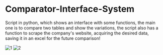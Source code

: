 # Comparator-Interface-System
Script in python, which shows an interface with some functions, the main one is to compare two tables and show the variations, the script also has a function to scrape the company's website, acquiring the desired data, saving it in an excel for the future comparison!

![1](https://github.com/iagoapiai/Comparator-Interface-System/assets/116030785/ef1794a2-2bff-4453-b600-20e68caefdc5)
![2](https://github.com/iagoapiai/Comparator-Interface-System/assets/116030785/b9e85cd8-1c88-4bda-aa61-a1e40f290cb7)
